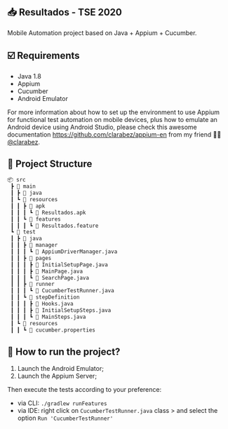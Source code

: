 ## :inbox_tray: Resultados - TSE 2020 
Mobile Automation project based on Java + Appium + Cucumber.

## :ballot_box_with_check: Requirements
* Java 1.8
* Appium
* Cucumber
* Android Emulator

For more information about how to set up the environment to use Appium for functional test automation on mobile devices, plus how to emulate an Android device using Android Studio, please check this awesome documentation https://github.com/clarabez/appium-en from my friend :woman_teacher: [@clarabez][https://github.com/clarabez].

## :triangular_ruler: Project Structure
```bash
📦 src
 ┣ 📂 main
 ┃ ┣ 📂 java
 ┃ ┗ 📂 resources
 ┃ ┃ ┣ 📂 apk
 ┃ ┃ ┃ ┗ 📜 Resultados.apk
 ┃ ┃ ┗ 📂 features
 ┃ ┃ ┃ ┗ 📜 Resultados.feature
 ┗ 📂 test
 ┃ ┣ 📂 java
 ┃ ┃ ┣ 📂 manager
 ┃ ┃ ┃ ┗ 📜 AppiumDriverManager.java
 ┃ ┃ ┣ 📂 pages
 ┃ ┃ ┃ ┣ 📜 InitialSetupPage.java
 ┃ ┃ ┃ ┣ 📜 MainPage.java
 ┃ ┃ ┃ ┗ 📜 SearchPage.java
 ┃ ┃ ┣ 📂 runner
 ┃ ┃ ┃ ┗ 📜 CucumberTestRunner.java
 ┃ ┃ ┗ 📂 stepDefinition
 ┃ ┃ ┃ ┣ 📜 Hooks.java
 ┃ ┃ ┃ ┣ 📜 InitialSetupSteps.java
 ┃ ┃ ┃ ┗ 📜 MainSteps.java
 ┃ ┗ 📂 resources
 ┃ ┃ ┗ 📜 cucumber.properties
```
## :rocket: How to run the project?
1. Launch the Android Emulator;
2. Launch the Appium Server;

Then execute the tests according to your preference: 
* via CLI: `./gradlew runFeatures`
* via IDE: right click on `CucumberTestRunner.java` class > and select the option `Run 'CucumberTestRunner'`



[https://github.com/clarabez]: https://github.com/clarabez